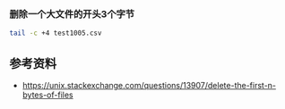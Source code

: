 ### 删除一个大文件的开头3个字节
```sh
tail -c +4 test1005.csv
```

## 参考资料
* https://unix.stackexchange.com/questions/13907/delete-the-first-n-bytes-of-files
